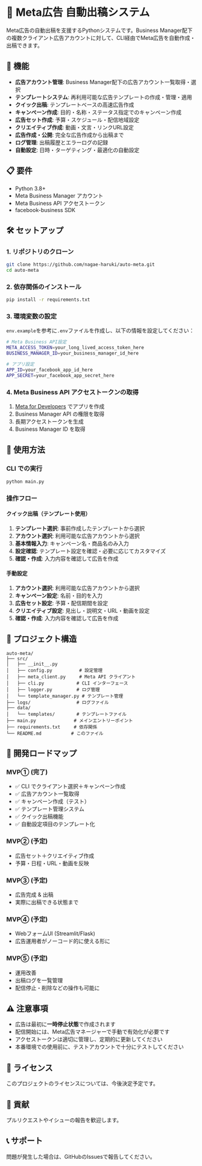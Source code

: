 # 📌 Meta広告 自動出稿システム

Meta広告の自動出稿を支援するPythonシステムです。Business Manager配下の複数クライアント広告アカウントに対して、CLI経由でMeta広告を自動作成・出稿できます。

## 🚀 機能

- **広告アカウント管理**: Business Manager配下の広告アカウント一覧取得・選択
- **テンプレートシステム**: 再利用可能な広告テンプレートの作成・管理・適用
- **クイック出稿**: テンプレートベースの高速広告作成
- **キャンペーン作成**: 目的・名称・ステータス指定でのキャンペーン作成
- **広告セット作成**: 予算・スケジュール・配信地域設定
- **クリエイティブ作成**: 動画・文言・リンクURL設定
- **広告作成・公開**: 完全な広告作成から出稿まで
- **ログ管理**: 出稿履歴とエラーログの記録
- **自動設定**: 日時・ターゲティング・最適化の自動設定

## 📋 要件

- Python 3.8+
- Meta Business Manager アカウント
- Meta Business API アクセストークン
- facebook-business SDK

## 🛠️ セットアップ

### 1. リポジトリのクローン

```bash
git clone https://github.com/nagae-haruki/auto-meta.git
cd auto-meta
```

### 2. 依存関係のインストール

```bash
pip install -r requirements.txt
```

### 3. 環境変数の設定

`env.example`を参考に`.env`ファイルを作成し、以下の情報を設定してください：

```bash
# Meta Business API設定
META_ACCESS_TOKEN=your_long_lived_access_token_here
BUSINESS_MANAGER_ID=your_business_manager_id_here

# アプリ設定
APP_ID=your_facebook_app_id_here
APP_SECRET=your_facebook_app_secret_here
```

### 4. Meta Business API アクセストークンの取得

1. [Meta for Developers](https://developers.facebook.com/) でアプリを作成
2. Business Manager API の権限を取得
3. 長期アクセストークンを生成
4. Business Manager ID を取得

## 🎯 使用方法

### CLI での実行

```bash
python main.py
```

### 操作フロー

#### クイック出稿（テンプレート使用）
1. **テンプレート選択**: 事前作成したテンプレートから選択
2. **アカウント選択**: 利用可能な広告アカウントから選択
3. **基本情報入力**: キャンペーン名・商品名のみ入力
4. **設定確認**: テンプレート設定を確認・必要に応じてカスタマイズ
5. **確認・作成**: 入力内容を確認して広告を作成

#### 手動設定
1. **アカウント選択**: 利用可能な広告アカウントから選択
2. **キャンペーン設定**: 名前・目的を入力
3. **広告セット設定**: 予算・配信期間を設定
4. **クリエイティブ設定**: 見出し・説明文・URL・動画を設定
5. **確認・作成**: 入力内容を確認して広告を作成

## 📁 プロジェクト構造

```
auto-meta/
├── src/
│   ├── __init__.py
│   ├── config.py          # 設定管理
│   ├── meta_client.py     # Meta API クライアント
│   ├── cli.py            # CLI インターフェース
│   ├── logger.py         # ログ管理
│   └── template_manager.py # テンプレート管理
├── logs/                 # ログファイル
├── data/
│   └── templates/        # テンプレートファイル
├── main.py              # メインエントリーポイント
├── requirements.txt     # 依存関係
└── README.md           # このファイル
```

## 🔧 開発ロードマップ

### MVP① (完了)
- ✅ CLI でクライアント選択＋キャンペーン作成
- ✅ 広告アカウント一覧取得
- ✅ キャンペーン作成（テスト）
- ✅ テンプレート管理システム
- ✅ クイック出稿機能
- ✅ 自動設定項目のテンプレート化

### MVP② (予定)
- 広告セット＋クリエイティブ作成
- 予算・日程・URL・動画を反映

### MVP③ (予定)
- 広告完成 & 出稿
- 実際に出稿できる状態まで

### MVP④ (予定)
- WebフォームUI (Streamlit/Flask)
- 広告運用者がノーコード的に使える形に

### MVP⑤ (予定)
- 運用改善
- 出稿ログを一覧管理
- 配信停止・削除などの操作も可能に

## ⚠️ 注意事項

- 広告は最初に**一時停止状態**で作成されます
- 配信開始には、Meta広告マネージャーで手動で有効化が必要です
- アクセストークンは適切に管理し、定期的に更新してください
- 本番環境での使用前に、テストアカウントで十分にテストしてください

## 📝 ライセンス

このプロジェクトのライセンスについては、今後決定予定です。

## 🤝 貢献

プルリクエストやイシューの報告を歓迎します。

## 📞 サポート

問題が発生した場合は、GitHubのIssuesで報告してください。
